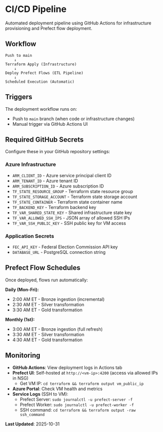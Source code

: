 # CI/CD Pipeline

Automated deployment pipeline using GitHub Actions for infrastructure provisioning and Prefect flow deployment.

## Workflow

```
Push to main
    ↓
Terraform Apply (Infrastructure)
    ↓
Deploy Prefect Flows (ETL Pipeline)
    ↓
Scheduled Execution (Automatic)
```

## Triggers

The deployment workflow runs on:
- Push to `main` branch (when code or infrastructure changes)
- Manual trigger via GitHub Actions UI

## Required GitHub Secrets

Configure these in your GitHub repository settings:

### Azure Infrastructure
- `ARM_CLIENT_ID` - Azure service principal client ID
- `ARM_TENANT_ID` - Azure tenant ID
- `ARM_SUBSCRIPTION_ID` - Azure subscription ID
- `TF_STATE_RESOURCE_GROUP` - Terraform state resource group
- `TF_STATE_STORAGE_ACCOUNT` - Terraform state storage account
- `TF_STATE_CONTAINER` - Terraform state container name
- `TF_BACKEND_KEY` - Terraform backend key
- `TF_VAR_SHARED_STATE_KEY` - Shared infrastructure state key
- `TF_VAR_ALLOWED_SSH_IPS` - JSON array of allowed SSH IPs
- `TF_VAR_SSH_PUBLIC_KEY` - SSH public key for VM access

### Application Secrets
- `FEC_API_KEY` - Federal Election Commission API key
- `DATABASE_URL` - PostgreSQL connection string

## Prefect Flow Schedules

Once deployed, flows run automatically:

**Daily (Mon-Fri):**
- 2:00 AM ET - Bronze ingestion (incremental)
- 2:30 AM ET - Silver transformation
- 3:30 AM ET - Gold transformation

**Monthly (1st):**
- 3:00 AM ET - Bronze ingestion (full refresh)
- 3:30 AM ET - Silver transformation
- 4:30 AM ET - Gold transformation

## Monitoring

- **GitHub Actions**: View deployment logs in Actions tab
- **Prefect UI**: Self-hosted at `http://<vm-ip>:4200` (access via allowed IPs in NSG)
  - Get VM IP: `cd terraform && terraform output vm_public_ip`
- **Azure Portal**: Check VM health and metrics
- **Service Logs** (SSH to VM):
  - Prefect Server: `sudo journalctl -u prefect-server -f`
  - Prefect Worker: `sudo journalctl -u prefect-worker -f`
  - SSH command: `cd terraform && terraform output -raw ssh_command`

**Last Updated**: 2025-10-31
